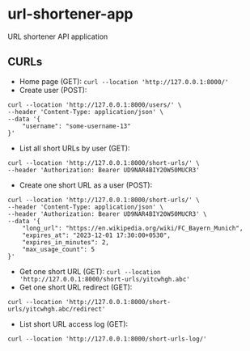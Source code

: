 # url-shortener-app
URL shortener API application

## CURLs
- Home page (GET): ```curl --location 'http://127.0.0.1:8000/'```
- Create user (POST):
```
curl --location 'http://127.0.0.1:8000/users/' \
--header 'Content-Type: application/json' \
--data '{
    "username": "some-username-13"
}'
```
- List all short URLs by user (GET):
```
curl --location 'http://127.0.0.1:8000/short-urls/' \
--header 'Authorization: Bearer UD9NAR4BIY20W50MUCR3'
```
- Create one short URL as a user (POST):
```
curl --location 'http://127.0.0.1:8000/short-urls/' \
--header 'Content-Type: application/json' \
--header 'Authorization: Bearer UD9NAR4BIY20W50MUCR3' \
--data '{
    "long_url": "https://en.wikipedia.org/wiki/FC_Bayern_Munich",
    "expires_at": "2023-12-01 17:30:00+0530",
    "expires_in_minutes": 2,
    "max_usage_count": 5
}'
```
- Get one short URL (GET):
```curl --location 'http://127.0.0.1:8000/short-urls/yitcwhgh.abc'```
- Get one short URL redirect (GET):
```
curl --location 'http://127.0.0.1:8000/short-urls/yitcwhgh.abc/redirect'
```
- List short URL access log (GET):
```
curl --location 'http://127.0.0.1:8000/short-urls-log/'
```
